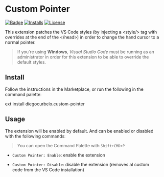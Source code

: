 # Custom Pointer

[![Badge](https://vsmarketplacebadge.apphb.com/version-short/diegocurbelo.custom-pointer.svg?color=blue&style=?style=for-the-badge&logo=visual-studio-code)](https://marketplace.visualstudio.com/items?itemName=diegocurbelo.custom-pointer)
[![Installs](https://vsmarketplacebadge.apphb.com/installs-short/diegocurbelo.custom-pointer.svg?color=blue&style=flat-square)](https://marketplace.visualstudio.com/items?itemName=diegocurbelo.custom-pointer)
[![License](https://img.shields.io/badge/license-MIT-orange.svg?color=blue&style=flat-square)](http://opensource.org/licenses/MIT)

This extension patches the VS Code styles (by injecting a \<style/\> tag with overrides at the end of the \</head\>) in order to change the hand cursor to a normal pointer.

> If you're using **Windows**, _Visual Studio Code_ must be running as an administrator in order for this extension to be able to override the default styles.

## Install
Follow the instructions in the Marketplace, or run the following in the command palette:

ext install diegocurbelo.custom-pointer

## Usage
The extension will be enabled by default. And can be enabled or disabled with the following commands:

> You can open the Command Palette with `Shift+CMD+P`

* `Custom Pointer: Enable`: enable the extension

* `Custom Pointer: Disable`: disable the extension (removes al custom code from the VS Code installation)